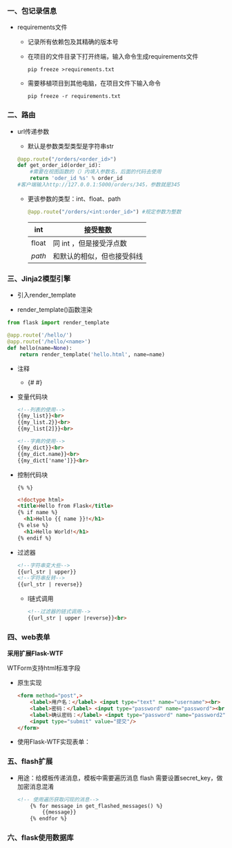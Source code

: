 ### 一、包记录信息

- requirements文件

  - 记录所有依赖包及其精确的版本号

  - 在项目的文件目录下打开终端，输入命令生成requirements文件

    ~~~shell
    pip freeze >requirements.txt
    ~~~

  - 需要移植项目到其他电脑，在项目文件下输入命令

    ~~~
    pip freeze -r requirements.txt
    ~~~


### 二、路由

- url传递参数

  - 默认是参数类型类型是字符串str

  ~~~Python
  @app.route("/orders/<order_id>")
  def get_order_id(order_id):
      #需要在视图函数的（）内填入参数名，后面的代码去使用
      return 'oder_id %s' % order_id
  #客户端输入http://127.0.0.1:5000/orders/345，参数就是345
  ~~~

  - 更该参数的类型：int、float、path

    ~~~python
    @app.route("/orders/<int:order_id>") #规定参数为整数
    ~~~

    | int    | 接受整数                   |
    | ------ | -------------------------- |
    | float  | 同 int ，但是接受浮点数    |
    | *path* | 和默认的相似，但也接受斜线 |

### 三、Jinja2模型引擎

- 引入render_template

-  render_template()函数渲染

  ~~~Python
  from flask import render_template
  
  @app.route('/hello/')
  @app.route('/hello/<name>')
  def hello(name=None):
      return render_template('hello.html', name=name)
  ~~~

- 注释

  - {# #}

- 变量代码块

  ~~~html
  <!--列表的使用-->
  {{my_list}}<br>
  {{my_list.2}}<br>
  {{my_list[2]}}<br>
  
  <!--字典的使用-->
  {{my_dict}}<br>
  {{my_dict.name}}<br>
  {{my_dict['name']}}<br>
  ~~~

- 控制代码块

  `{% %}`

  ~~~html
  <!doctype html>
  <title>Hello from Flask</title>
  {% if name %}
    <h1>Hello {{ name }}!</h1>
  {% else %}
    <h1>Hello World!</h1>
  {% endif %}
  ~~~


- 过滤器

  ~~~html
  <!--字符串变大些-->
  {{url_str | upper}}
  <!--字符串反转-->
  {{url_str | reverse}}
  ~~~

  - l链式调用

    ~~~html
    <!--过滤器的链式调用-->
    {{url_str | upper |reverse}}<br>
    ~~~

### 四、web表单

**采用扩展Flask-WTF**

WTForm支持html标准字段

- 原生实现

  ~~~html
  <form method="post",>
      <label>用户名：</label> <input type="text" name="username"><br>
      <label>密码：</label> <input type="password" name="password"><br>
      <label>确认密码：</label> <input type="password" name="password2"/> <br>
      <input type="submit" value="提交"/>
  </form>
  ~~~

- 使用Flask-WTF实现表单：

### 五、flash扩展

- 用途：给模板传递消息，模板中需要遍历消息
  flash 需要设置secret_key，做加密消息混淆

  ~~~html
  <!-- 使用遍历获取闪现的消息-->
      {% for message in get_flashed_messages() %}
          {{message}}
      {% endfor %}
  ~~~

### 六、flask使用数据库